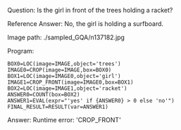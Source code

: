 Question: Is the girl in front of the trees holding a racket?

Reference Answer: No, the girl is holding a surfboard.

Image path: ./sampled_GQA/n137182.jpg

Program:

```
BOX0=LOC(image=IMAGE,object='trees')
IMAGE0=CROP(image=IMAGE,box=BOX0)
BOX1=LOC(image=IMAGE0,object='girl')
IMAGE1=CROP_FRONT(image=IMAGE0,box=BOX1)
BOX2=LOC(image=IMAGE1,object='racket')
ANSWER0=COUNT(box=BOX2)
ANSWER1=EVAL(expr="'yes' if {ANSWER0} > 0 else 'no'")
FINAL_RESULT=RESULT(var=ANSWER1)
```
Answer: Runtime error: 'CROP_FRONT'

